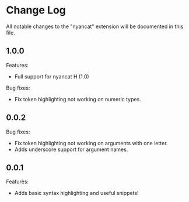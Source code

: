# Change Log

All notable changes to the "nyancat" extension will be documented in this file.

## 1.0.0

Features:
 - Full support for nyancat H (1.0)

Bug fixes:
- Fix token highlighting not working on numeric types.

## 0.0.2

Bug fixes:
- Fix token highlighting not working on arguments with one letter.
- Adds underscore support for argument names.

## 0.0.1

Features:
- Adds basic syntax highlighting and useful snippets!